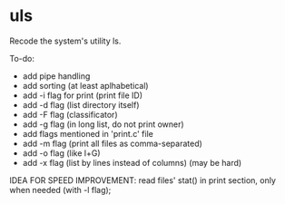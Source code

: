 # uls
Recode the system's utility ls.

To-do:
 - add pipe handling
 - add sorting (at least aplhabetical)
 - add -i flag for print (print file ID)
 - add -d flag (list directory itself)
 - add -F flag (classificator)
 - add -g flag (in long list, do not print owner)
 - add flags mentioned in 'print.c' file
 - add -m flag (print all files as comma-separated)
 - add -o flag (like l+G)
 - add -x flag (list by lines instead of columns) (may be hard)

IDEA FOR SPEED IMPROVEMENT:
read files' stat() in print section, only when needed (with -l flag);
